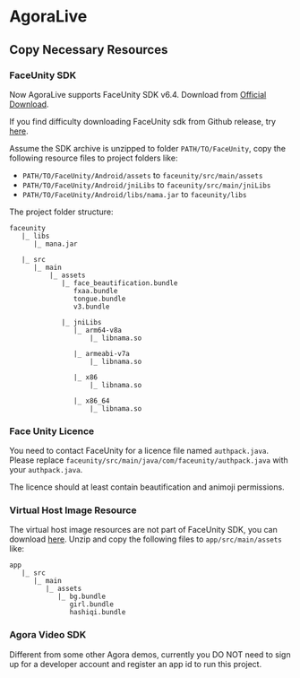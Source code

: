 # AgoraLive

## Copy Necessary Resources

### FaceUnity SDK

Now AgoraLive supports FaceUnity SDK v6.4. Download from [Official Download](https://github.com/Faceunity/FULiveDemoDroid/releases/download/v6.4/Faceunity-Android-v6.4.zip). 

If you find difficulty downloading FaceUnity sdk from Github release, try [here](https://download.agora.io/components/release/Faceunity-Android-v6.4.zip).

Assume the SDK archive is unzipped to folder `PATH/TO/FaceUnity`, copy the following resource files to project folders like:

* `PATH/TO/FaceUnity/Android/assets` to `faceunity/src/main/assets`
* `PATH/TO/FaceUnity/Android/jniLibs` to `faceunity/src/main/jniLibs`
* `PATH/TO/FaceUnity/Android/libs/nama.jar` to `faceunity/libs`


The project folder structure:

```
faceunity
   |_ libs
      |_ mana.jar
   
   |_ src
      |_ main
          |_ assets
             |_ face_beautification.bundle
                fxaa.bundle
                tongue.bundle
                v3.bundle

             |_ jniLibs
                |_ arm64-v8a
                    |_ libnama.so

                |_ armeabi-v7a
                    |_ libnama.so

                |_ x86
                    |_ libnama.so

                |_ x86_64
                    |_ libnama.so
``` 

### Face Unity Licence

You need to contact FaceUnity for a licence file named `authpack.java`. Please replace `faceunity/src/main/java/com/faceunity/authpack.java` with your `authpack.java`.

The licence should at least contain beautification and animoji permissions.

### Virtual Host Image Resource

The virtual host image resources are not part of FaceUnity SDK, you can download [here](https://download.agora.io/demo/release/AgoraLiveVirtualImage.zip). Unzip and copy the following files to `app/src/main/assets` like:

```
app
   |_ src
      |_ main
         |_ assets
            |_ bg.bundle
               girl.bundle
               hashiqi.bundle
```

### Agora Video SDK

Different from some other Agora demos, currently you DO NOT need to sign up for a developer account and register an app id to run this project.